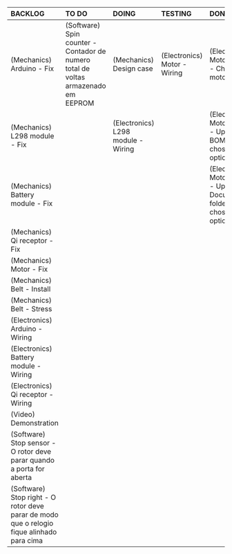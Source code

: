 |**BACKLOG**                                                                              |**TO DO**                                                                        |**DOING**                         |**TESTING**                 |**DONE**                                                               |
|:----------------------------------------------------------------------------------------|:--------------------------------------------------------------------------------|:---------------------------------|:---------------------------|:----------------------------------------------------------------------|
|(Mechanics) Arduino - Fix                                                                |(Software) Spin counter - Contador de numero total de voltas armazenado em EEPROM|(Mechanics) Design case           |(Electronics) Motor - Wiring|(Electronics) Motor driver - Choose motor driver                       |
|(Mechanics) L298 module - Fix                                                            |                                                                                 |(Electronics) L298 module - Wiring|                            |(Electronics) Motor driver - Update BOM with chosen option             |
|(Mechanics) Battery module - Fix                                                         |                                                                                 |                                  |                            |(Electronics) Motor driver - Update Documents folder with chosen option|
|(Mechanics) Qi receptor - Fix                                                            |                                                                                 |                                  |                            |                                                                       |
|(Mechanics) Motor - Fix                                                                  |                                                                                 |                                  |                            |                                                                       |
|(Mechanics) Belt - Install                                                               |                                                                                 |                                  |                            |                                                                       |
|(Mechanics) Belt - Stress                                                                |                                                                                 |                                  |                            |                                                                       |
|(Electronics) Arduino - Wiring                                                           |                                                                                 |                                  |                            |                                                                       |
|(Electronics) Battery module - Wiring                                                    |                                                                                 |                                  |                            |                                                                       |
|(Electronics) Qi receptor - Wiring                                                       |                                                                                 |                                  |                            |                                                                       |
|(Video) Demonstration                                                                    |                                                                                 |                                  |                            |                                                                       |
|(Software) Stop sensor - O rotor deve parar quando a porta for aberta                    |                                                                                 |                                  |                            |                                                                       |
|(Software) Stop right - O rotor deve parar de modo que o relogio fique alinhado para cima|                                                                                 |                                  |                            |                                                                       |

